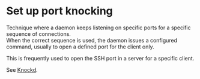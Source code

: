 # Set up port knocking

Technique where a daemon keeps listening on specific ports for a specific sequence of connections.<br/>
When the correct sequence is used, the daemon issues a configured command, usually to open a defined port for the client
only.

This is frequently used to open the SSH port in a server for a specific client.

See [Knockd].

<!--
  Reference
  ═╬═Time══
  -->

<!-- Knowledge base -->
[knockd]: knockd.md
